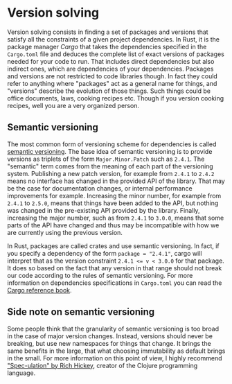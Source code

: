 # Version solving

Version solving consists in finding a set of packages and versions that satisfy
all the constraints of a given project dependencies. In Rust, it is the package
manager _Cargo_ that takes the dependencies specified in the `Cargo.toml` file
and deduces the complete list of exact versions of packages needed for your code
to run. That includes direct dependencies but also indirect ones, which are
dependencies of your dependencies. Packages and versions are not restricted to
code libraries though. In fact they could refer to anything where "packages" act
as a general name for things, and "versions" describe the evolution of those
things. Such things could be office documents, laws, cooking recipes etc. Though
if you version cooking recipes, well you are a very organized person.

## Semantic versioning

The most common form of versioning scheme for dependencies is called [semantic
versioning][semver]. The base idea of semantic versioning is to provide versions
as triplets of the form `Major.Minor.Patch` such as `2.4.1`. The "semantic" term
comes from the meaning of each part of the versioning system. Publishing a new
patch version, for example from `2.4.1` to `2.4.2` means no interface has
changed in the provided API of the library. That may be the case for
documentation changes, or internal performance improvements for example.
Increasing the minor number, for example from `2.4.1` to `2.5.0`, means that
things have been added to the API, but nothing was changed in the pre-existing
API provided by the library. Finally, increasing the major number, such as from
`2.4.1` to `3.0.0`, means that some parts of the API have changed and thus may
be incompatible with how we are currently using the previous version.

In Rust, packages are called crates and use semantic versioning. In fact, if you
specify a dependency of the form `package = "2.4.1"`, cargo will interpret that
as the version constraint `2.4.1 <= v < 3.0.0` for that package. It does so
based on the fact that any version in that range should not break our code
according to the rules of semantic versioning. For more information on
dependencies specifications in `Cargo.toml` you can read the [Cargo reference
book][cargo-ref].

[semver]: https://semver.org/
[cargo-ref]:
  https://doc.rust-lang.org/cargo/reference/specifying-dependencies.html

## Side note on semantic versioning

Some people think that the granularity of semantic versioning is too broad in
the case of major version changes. Instead, versions should never be breaking,
but use new namespaces for things that change. It brings the same benefits in
the large, that what choosing immutability as default brings in the small. For
more information on this point of view, I highly recommend ["Spec-ulation" by
Rich Hickey][speculation], creator of the Clojure programming language.

[speculation]: https://youtu.be/oyLBGkS5ICk
